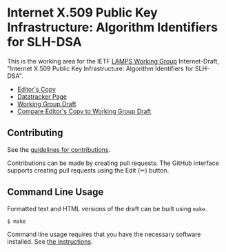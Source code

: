 # Internet X.509 Public Key Infrastructure: Algorithm Identifiers for SLH-DSA

This is the working area for the IETF [LAMPS Working Group](https://datatracker.ietf.org/wg/lamps/documents/) Internet-Draft, "Internet X.509 Public Key Infrastructure: Algorithm Identifiers for SLH-DSA".

* [Editor's Copy](https://lamps-wg.github.io/x509-slhdsa/#go.draft-ietf-lamps-x509-slhdsa.html)
* [Datatracker Page](https://datatracker.ietf.org/doc/draft-ietf-lamps-x509-slhdsa)
* [Working Group Draft](https://datatracker.ietf.org/doc/html/draft-ietf-lamps-x509-slhdsa)
* [Compare Editor's Copy to Working Group Draft](https://lamps-wg.github.io/x509-slhdsa/#go.draft-ietf-lamps-x509-slhdsa.diff)


## Contributing

See the
[guidelines for contributions](https://github.com/lamps-wg/x509-slhdsa/blob/main/CONTRIBUTING.md).

Contributions can be made by creating pull requests.
The GitHub interface supports creating pull requests using the Edit (✏) button.


## Command Line Usage

Formatted text and HTML versions of the draft can be built using `make`.

```sh
$ make
```

Command line usage requires that you have the necessary software installed.  See
[the instructions](https://github.com/martinthomson/i-d-template/blob/main/doc/SETUP.md).

